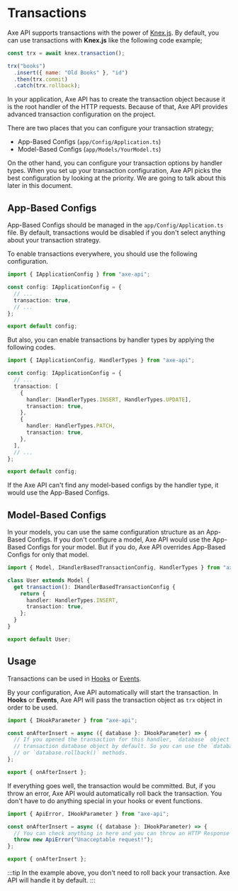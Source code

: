 # Transactions

Axe API supports transactions with the power of [Knex.js](http://knexjs.org/#Transactions). By default, you can use transactions with **Knex.js** like the following code example;

```js
const trx = await knex.transaction();

trx("books")
  .insert({ name: "Old Books" }, "id")
  .then(trx.commit)
  .catch(trx.rollback);
```

In your application, Axe API has to create the transaction object because it is the root handler of the HTTP requests. Because of that, Axe API provides advanced transaction configuration on the project.

There are two places that you can configure your transaction strategy;

- App-Based Configs (`app/Config/Application.ts`)
- Model-Based Configs (`app/Models/YourModel.ts`)

On the other hand, you can configure your transaction options by handler types. When you set up your transaction configuration, Axe API picks the best configuration by looking at the priority. We are going to talk about this later in this document.

## App-Based Configs

App-Based Configs should be managed in the `app/Config/Application.ts` file. By default, transactions would be disabled if you don't select anything about your transaction strategy.

To enable transactions everywhere, you should use the following configuration.

```ts
import { IApplicationConfig } from "axe-api";

const config: IApplicationConfig = {
  // ...
  transaction: true,
  // ...
};

export default config;
```

But also, you can enable transactions by handler types by applying the following codes.

```ts
import { IApplicationConfig, HandlerTypes } from "axe-api";

const config: IApplicationConfig = {
  // ...
  transaction: [
    {
      handler: [HandlerTypes.INSERT, HandlerTypes.UPDATE],
      transaction: true,
    },
    {
      handler: HandlerTypes.PATCH,
      transaction: true,
    },
  ],
  // ...
};

export default config;
```

If the Axe API can't find any model-based configs by the handler type, it would use the App-Based Configs.

## Model-Based Configs

In your models, you can use the same configuration structure as an App-Based Configs. If you don't configure a model, Axe API would use the App-Based Configs for your model. But if you do, Axe API overrides App-Based Configs for only that model.

```ts
import { Model, IHandlerBasedTransactionConfig, HandlerTypes } from "axe-api";

class User extends Model {
  get transaction(): IHandlerBasedTransactionConfig {
    return {
      handler: HandlerTypes.INSERT,
      transaction: true,
    };
  }
}

export default User;
```

## Usage

Transactions can be used in [Hooks](/advanced/hooks.html) or [Events](/advanced/hooks.html#events).

By your configuration, Axe API automatically will start the transaction. In **Hooks** or **Events**, Axe API will pass the transaction object as `trx` object in order to be used.

```ts
import { IHookParameter } from "axe-api";

const onAfterInsert = async ({ database }: IHookParameter) => {
  // If you opened the transaction for this handler, `database` object is a
  // transaction database object by default. So you can use the `database.commit()`
  // or `database.rollback()` methods.
};

export { onAfterInsert };
```

If everything goes well, the transaction would be committed. But, if you throw an error, Axe API would automatically roll back the transaction. You don't have to do anything special in your hooks or event functions.

```ts
import { ApiError, IHookParameter } from "axe-api";

const onAfterInsert = async ({ database }: IHookParameter) => {
  // You can check anything in here and you can throw an HTTP Response as an exception
  throw new ApiError("Unacceptable request!");
};

export { onAfterInsert };
```

:::tip
In the example above, you don't need to roll back your transaction. Axe API will handle it by default.
:::
